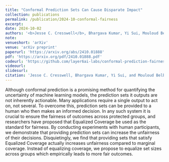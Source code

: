 ```yaml
---
title: "Conformal Prediction Sets Can Cause Disparate Impact"
collection: publications
permalink: /publication/2024-10-conformal-fairness
excerpt: 
date: 2024-10-02
authors: '<b>Jesse C. Cresswell</b>, Bhargava Kumar, Yi Sui, Mouloud Belbahri'
note:
venueshort: 'arXiv'
venue: 'arXiv preprint'
paperurl: 'https://arxiv.org/abs/2410.01888'
pdf: 'https://arxiv.org/pdf/2410.01888.pdf'
codeurl: 'https://github.com/layer6ai-labs/conformal-prediction-fairness'
videourl:
slidesurl:
citation: 'Jesse C. Cresswell, Bhargava Kumar, Yi Sui, and Mouloud Belbahri. Conformal Prediction Sets Can Cause Disparate Impact. arXiv preprint 2410.01888'
---
```

Although conformal prediction is a promising method for quantifying the uncertainty of machine learning models, the prediction sets it outputs are not inherently actionable. Many applications require a single output to act on, not several. To overcome this, prediction sets can be provided to a human who then makes an informed decision. In any such system it is crucial to ensure the fairness of outcomes across protected groups, and researchers have proposed that Equalized Coverage be used as the standard for fairness. By conducting experiments with human participants, we demonstrate that providing prediction sets can increase the unfairness of their decisions. Disquietingly, we find that providing sets that satisfy Equalized Coverage actually increases unfairness compared to marginal coverage. Instead of equalizing coverage, we propose to equalize set sizes across groups which empirically leads to more fair outcomes.